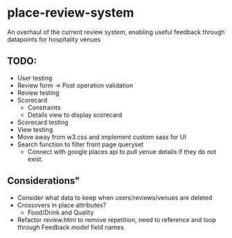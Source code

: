 # place-review-system
An overhaul of the current review system, enabling useful feedback through datapoints for hospitality venues 

## TODO:
- User testing
- Review form
  -> Post operation validation
- Review testing
- Scorecard
  - Constraints
  - Details view to display scorecard
- Scorecard testing
- View testing
- Move away from w3.css and implement custom sass for UI
- Search function to filter front page queryset
  - Connect with google places api to pull venue details if they do not exist.

## Considerations"
- Consider what data to keep when users/reviews/venues are deleted
- Crossovers in place attributes?
  - Food/Drink and Quality
- Refactor review.html to remove repetition, need to reference and loop through Feedback model field names
